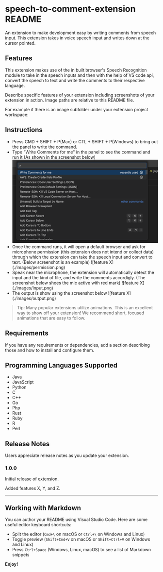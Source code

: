 # speech-to-comment-extension README

An extension to make development easy by writing comments from speech input. This extension takes in voice speech input and writes down at the cursor pointed.

## Features

This extension makes use of the in built browser's Speech Recognition module to take in the speech inputs and then with the help of VS code api, convert the speech to text and write the comments to their respective language.

Describe specific features of your extension including screenshots of your extension in action. Image paths are relative to this README file.

For example if there is an image subfolder under your extension project workspace:

## Instructions

- Press CMD + SHIFT + P(Mac) or CTL + SHIFT + P(Windows) to bring out the panel to write the command.
- Type "Write Comments for me" in the panel to see the command and run it (As shown in the screenshot below)
  ![command](images/command.png)
- Once the command runs, it will open a default browser and ask for microphone permission (this extension does not intend or collect data) through which the extension can take the speech input and convert to text. (Below screenshot is an example)
  \!\[feature X\]\(./images/permission.png\)
- Speak near the microphone, the extension will automatically detect the input and the kind of file, and write the comments accordigly. (The screenshot below shoes the mic active with red mark)
  \!\[feature X\]\(./images/Input.png\)
- The output is show using the screenshot below
  \!\[feature X\]\(./images/output.png\)

> Tip: Many popular extensions utilize animations. This is an excellent way to show off your extension! We recommend short, focused animations that are easy to follow.

## Requirements

If you have any requirements or dependencies, add a section describing those and how to install and configure them.

## Programming Languages Supported

- Java
- JavaScript
- Python
- C
- C++
- Go
- Php
- Rust
- Ruby
- R
- Perl

## Release Notes

Users appreciate release notes as you update your extension.

### 1.0.0

Initial release of extension.

Added features X, Y, and Z.

---

## Working with Markdown

You can author your README using Visual Studio Code. Here are some useful editor keyboard shortcuts:

- Split the editor (`Cmd+\` on macOS or `Ctrl+\` on Windows and Linux)
- Toggle preview (`Shift+Cmd+V` on macOS or `Shift+Ctrl+V` on Windows and Linux)
- Press `Ctrl+Space` (Windows, Linux, macOS) to see a list of Markdown snippets

**Enjoy!**
